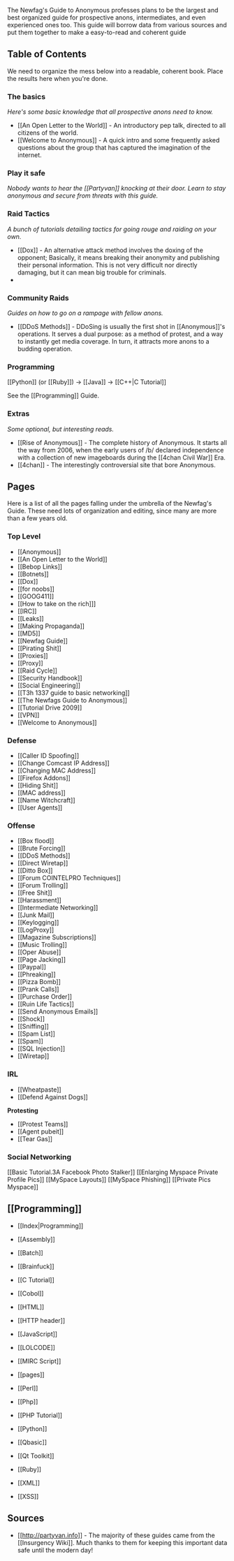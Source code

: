 The Newfag's Guide to Anonymous professes plans to be the largest and best organized guide for prospective anons, intermediates, and even experienced ones too. This guide will borrow data from various sources and put them together to make a easy-to-read and coherent guide

## Table of Contents

We need to organize the mess below into a readable, coherent book. Place the results here when you're done.

### The basics

*Here's some basic knowledge that all prospective anons need to know.*

* [[An Open Letter to the World]] - An introductory pep talk, directed to all citizens of the world.
* [[Welcome to Anonymous]] - A quick intro and some frequently asked questions about the group that has captured the imagination of the internet.

### Play it safe

*Nobody wants to hear the [[Partyvan]] knocking at their door. Learn to stay anonymous and secure from threats with this guide.*

### Raid Tactics

*A bunch of tutorials detailing tactics for going rouge and raiding on your own.*

* [[Dox]] - An alternative attack method involves the doxing of the opponent; Basically, it means breaking their anonymity and publishing their personal information. This is not very difficult nor directly damaging, but it can mean big trouble for criminals.
* 

### Community Raids

*Guides on how to go on a rampage with fellow anons.*

* [[DDoS Methods]] - DDoSing is usually the first shot in [[Anonymous]]'s operations. It serves a dual purpose: as a method of protest, and a way to instantly get media coverage. In turn, it attracts more anons to a budding operation.

### Programming

[[Python]] (or [[Ruby]]) -> [[Java]] -> [[C++|C Tutorial]]

See the [[Programming]] Guide.

### Extras

*Some optional, but interesting reads.*

* [[Rise of Anonymous]] - The complete history of Anonymous. It starts all the way from 2006, when the early users of /b/ declared independence with a collection of new imageboards during the [[4chan Civil War]] Era.
* [[4chan]] - The interestingly controversial site that bore Anonymous.

## Pages

Here is a list of all the pages falling under the umbrella of the Newfag's Guide. These need lots of organization and editing, since many are more than a few years old.

### Top Level

* [[Anonymous]]
* [[An Open Letter to the World]]
* [[Bebop Links]]
* [[Botnets]]
* [[Dox]]
* [[for noobs]]
* [[GOOG411]]
* [[How to take on the rich]]]
* [[IRC]]
* [[Leaks]]
* [[Making Propaganda]]
* [[MD5]]
* [[Newfag Guide]]
* [[Pirating Shit]]
* [[Proxies]]
* [[Proxy]]
* [[Raid Cycle]]
* [[Security Handbook]]
* [[Social Engineering]]
* [[T3h 1337 guide to basic networking]]
* [[The Newfags Guide to Anonymous]]
* [[Tutorial Drive 2009]]
* [[VPN]]
* [[Welcome to Anonymous]]

### Defense

* [[Caller ID Spoofing]]
* [[Change Comcast IP Address]]
* [[Changing MAC Address]]
* [[Firefox Addons]]
* [[Hiding Shit]]
* [[MAC address]]
* [[Name Witchcraft]]
* [[User Agents]]

### Offense

* [[Box flood]]
* [[Brute Forcing]]
* [[DDoS Methods]]
* [[Direct Wiretap]]
* [[Ditto Box]]
* [[Forum COINTELPRO Techniques]]
* [[Forum Trolling]]
* [[Free Shit]]
* [[Harassment]]
* [[Intermediate Networking]]
* [[Junk Mail]]
* [[Keylogging]]
* [[LogProxy]]
* [[Magazine Subscriptions]]
* [[Music Trolling]]
* [[Oper Abuse]]
* [[Page Jacking]]
* [[Paypal]]
* [[Phreaking]]
* [[Pizza Bomb]]
* [[Prank Calls]]
* [[Purchase Order]]
* [[Ruin Life Tactics]]
* [[Send Anonymous Emails]]
* [[Shock]]
* [[Sniffing]]
* [[Spam List]]
* [[Spam]]
* [[SQL Injection]]
* [[Wiretap]]

### IRL

* [[Wheatpaste]]
* [[Defend Against Dogs]]

**Protesting**

* [[Protest Teams]]
* [[Agent pubeit]]
* [[Tear Gas]]

### Social Networking

[[Basic Tutorial.3A Facebook Photo Stalker]]
[[Enlarging Myspace Private Profile Pics]]
[[MySpace Layouts]]
[[MySpace Phishing]]
[[Private Pics Myspace]]

## [[Programming]]

* [[Index|Programming]]

* [[Assembly]]
* [[Batch]]
* [[Brainfuck]]
* [[C Tutorial]]
* [[Cobol]]
* [[HTML]]
* [[HTTP header]]
* [[JavaScript]]
* [[LOLCODE]]
* [[MIRC Script]]
* [[pages]]
* [[Perl]]
* [[Php]]
* [[PHP Tutorial]]
* [[Python]]
* [[Qbasic]]
* [[Qt Toolkit]]
* [[Ruby]]
* [[XML]]
* [[XSS]]

## Sources

* [[http://partyvan.info]] - The majority of these guides came from the [[Insurgency Wiki]]. Much thanks to them for keeping this important data safe until the modern day!
